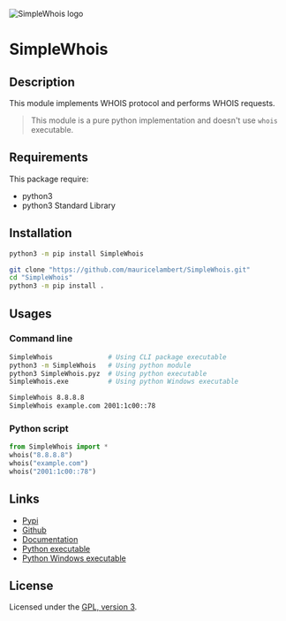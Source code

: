 ![SimpleWhois logo](https://mauricelambert.github.io/info/python/security/SimpleWhois_small.png "SimpleWhois logo")

# SimpleWhois

## Description

This module implements WHOIS protocol and performs WHOIS requests.

> This module is a pure python implementation and doesn't use `whois` executable.

## Requirements

This package require:
 - python3
 - python3 Standard Library

## Installation

```bash
python3 -m pip install SimpleWhois
```

```bash
git clone "https://github.com/mauricelambert/SimpleWhois.git"
cd "SimpleWhois"
python3 -m pip install .
```

## Usages

### Command line

```bash
SimpleWhois              # Using CLI package executable
python3 -m SimpleWhois   # Using python module
python3 SimpleWhois.pyz  # Using python executable
SimpleWhois.exe          # Using python Windows executable

SimpleWhois 8.8.8.8
SimpleWhois example.com 2001:1c00::78
```

### Python script

```python
from SimpleWhois import *
whois("8.8.8.8")
whois("example.com")
whois("2001:1c00::78")
```

## Links

 - [Pypi](https://pypi.org/project/SimpleWhois)
 - [Github](https://github.com/mauricelambert/SimpleWhois)
 - [Documentation](https://mauricelambert.github.io/info/python/code/SimpleWhois.html)
 - [Python executable](https://mauricelambert.github.io/info/python/code/SimpleWhois.pyz)
 - [Python Windows executable](https://mauricelambert.github.io/info/python/code/SimpleWhois.exe)

## License

Licensed under the [GPL, version 3](https://www.gnu.org/licenses/).
